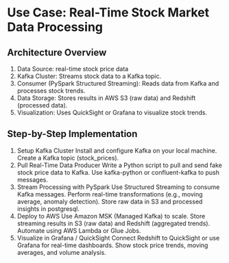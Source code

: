 # Use Case: Real-Time Stock Market Data Processing
## Architecture Overview

1. Data Source: real-time stock price data
2. Kafka Cluster: Streams stock data to a Kafka topic.
3. Consumer (PySpark Structured Streaming): Reads data from Kafka and processes stock trends.
4. Data Storage: Stores results in AWS S3 (raw data) and Redshift (processed data).
5. Visualization: Uses QuickSight or Grafana to visualize stock trends.

## Step-by-Step Implementation
1. Setup Kafka Cluster
    Install and configure Kafka on your local machine.
    Create a Kafka topic (stock_prices).
2. Pull Real-Time Data Producer
    Write a Python script to pull and send fake stock price data to Kafka.
    Use kafka-python or confluent-kafka to push messages.
3. Stream Processing with PySpark
    Use Structured Streaming to consume Kafka messages.
    Perform real-time transformations (e.g., moving average, anomaly detection).
    Store raw data in S3 and processed insights in postgresql.
4. Deploy to AWS
    Use Amazon MSK (Managed Kafka) to scale.
    Store streaming results in S3 (raw data) and Redshift (aggregated trends).
    Automate using AWS Lambda or Glue Jobs.
5. Visualize in Grafana / QuickSight
    Connect Redshift to QuickSight or use Grafana for real-time dashboards.
    Show stock price trends, moving averages, and volume analysis.





